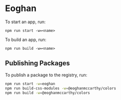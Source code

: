 # Eoghan

To start an app, run:

`npm run start -w=<name>`

To build an app, run:

`npm run build -w=<name>`

## Publishing Packages

To publish a package to the registry, run:

```sh
npm run start -w=eoghan
npm run build-css-modules -w=@eoghanmccarthy/colors
npm run build -w=@eoghanmccarthy/colors
```
